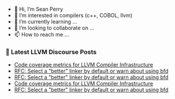 - 👋 Hi, I’m Sean Perry
- 👀 I’m interested in compilers (c++, COBOL, llvm)
- 🌱 I’m currently learning ...
- 💞️ I’m looking to collaborate on ...
- 📫 How to reach me ...

<!---
s66perry/s66perry is a ✨ special ✨ repository because its `README.md` (this file) appears on your GitHub profile.
You can click the Preview link to take a look at your changes.
--->
### 📕 Latest LLVM Discourse Posts

<!-- DISCOURSE-LLVM:START -->
- [Code coverage metrics for LLVM Compiler Infrastructure](https://discourse.llvm.org/t/code-coverage-metrics-for-llvm-compiler-infrastructure/61877#post_5)
- [RFC: Select a &quot;better&quot; linker by default or warn about using bfd](https://discourse.llvm.org/t/rfc-select-a-better-linker-by-default-or-warn-about-using-bfd/61899#post_8)
- [RFC: Select a &quot;better&quot; linker by default or warn about using bfd](https://discourse.llvm.org/t/rfc-select-a-better-linker-by-default-or-warn-about-using-bfd/61899#post_7)
- [Code coverage metrics for LLVM Compiler Infrastructure](https://discourse.llvm.org/t/code-coverage-metrics-for-llvm-compiler-infrastructure/61877#post_4)
- [RFC: Select a &quot;better&quot; linker by default or warn about using bfd](https://discourse.llvm.org/t/rfc-select-a-better-linker-by-default-or-warn-about-using-bfd/61899#post_6)
<!-- DISCOURSE-LLVM:END -->
